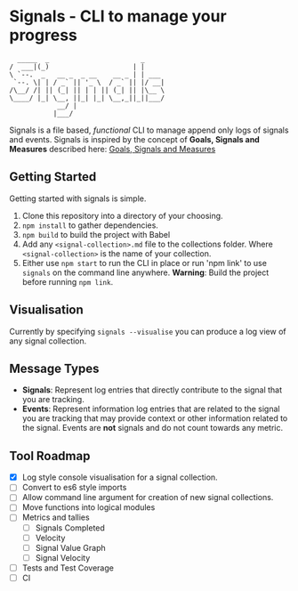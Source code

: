# Signals - CLI to manage your progress
```
  _____  _                       _
/  ___|(_)                     | |
\ `--.  _   __ _  _ __    __ _ | | ___
 `--. \| | / _` || '_ \  / _` || |/ __|
/\__/ /| || (_| || | | || (_| || |\__ \
\____/ |_| \__, ||_| |_| \__,_||_||___/
            __/ |
           |___/
```

Signals is a file based, _functional_ CLI to manage append only logs of signals and events.
Signals is inspired by the concept of __Goals, Signals and Measures__ described here: [Goals, Signals and Measures](https://www.atlassian.com/team-playbook/plays/goals-signals-measures)

## Getting Started
Getting started with signals is simple.

1. Clone this repository into a directory of your choosing.
2. `npm install` to gather dependencies.
3. `npm build` to build the project with Babel
4. Add any `<signal-collection>.md` file to the collections folder. Where `<signal-collection>` is the name of your collection.
5. Either use `npm start` to run the CLI in place or run 'npm link' to use `signals` on the command line anywhere. __Warning__: Build the project before running `npm link`.

## Visualisation
Currently by specifying `signals --visualise` you can produce a log view of any signal collection.

## Message Types
- __Signals__: Represent log entries that directly contribute to the signal that you are tracking.
- __Events__: Represent information log entries that are related to the signal you are tracking that may provide context or other information related to the signal. Events are __not__ signals and do not count towards any metric.

## Tool Roadmap
- [x] Log style console visualisation for a signal collection.
- [ ] Convert to es6 style imports
- [ ] Allow command line argument for creation of new signal collections.
- [ ] Move functions into logical modules
- [ ] Metrics and tallies
    - [ ] Signals Completed
    - [ ] Velocity
    - [ ] Signal Value Graph
    - [ ] Signal Velocity
- [ ] Tests and Test Coverage
- [ ] CI